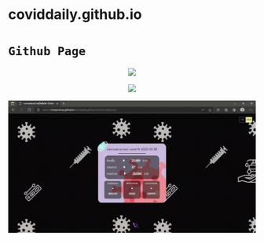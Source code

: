 ﻿# coviddaily.github.io
# `Github Page`
<p align="center"><img src="https://github-readme-stats.vercel.app/api/pin/?username=MeepoohVP&repo=coviddaily.github.io&theme=radical"></p>

<p align="center"><img src="https://github-readme-stats.vercel.app/api?username=MeepoohVP&show_icons=true&theme=cobalt"></p>
<p align="center"><a href="https://meepoohvp.github.io/coviddaily.github.io/covid_daily.html"><img src="page.gif" alt="drawing" width="650" align="center"/></a></p>
